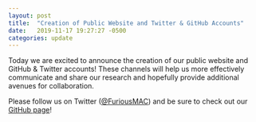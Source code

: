 ```yaml
---
layout: post
title:  "Creation of Public Website and Twitter & GitHub Accounts"
date:   2019-11-17 19:27:27 -0500
categories: update
---
```


Today we are excited to announce the creation of our public website and GitHub & Twitter accounts! These channels will help us more effectively communicate and share our research and hopefully provide additional avenues for collaboration.

Please follow us on Twitter ([@FuriousMAC](https://twitter.com/intent/follow?screen_name=FuriousMAC)) and be sure to check out our [GitHub page](https://github.com/FuriousMAC)!
